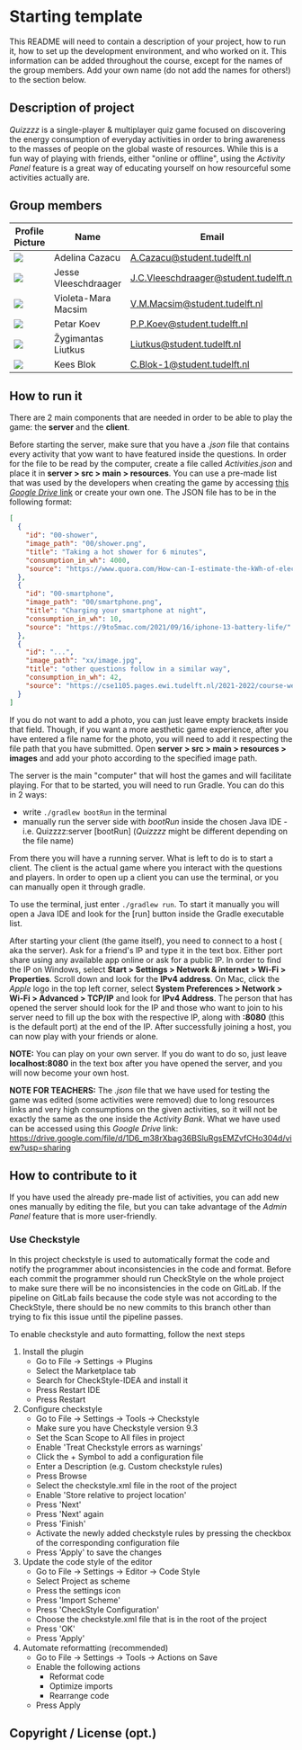 # Starting template

This README will need to contain a description of your project, how to run it, how to set up the development
environment, and who worked on it. This information can be added throughout the course, except for the names of the
group members. Add your own name (do not add the names for others!) to the section below.

## Description of project

*Quizzzz* is a single-player & multiplayer quiz game focused on discovering the energy consumption of everyday
activities in order to bring awareness to the masses of people on the global waste of resources. While this is a fun way
of playing with friends, either "online or offline", using the *Activity Panel* feature is a great way of educating
yourself on how resourceful some activities actually are.

## Group members

| Profile Picture | Name | Email |
|---|---|---|
| ![](https://gitlab.ewi.tudelft.nl/uploads/-/system/user/avatar/4753/avatar.png?width=400) | Adelina Cazacu | A.Cazacu@student.tudelft.nl |
| ![](https://gitlab.ewi.tudelft.nl/uploads/-/system/user/avatar/4979/avatar.png?width=400) | Jesse Vleeschdraager | J.C.Vleeschdraager@student.tudelft.nl |
| ![](https://gitlab.ewi.tudelft.nl/uploads/-/system/user/avatar/4754/avatar.png?width=400) | Violeta-Mara Macsim | V.M.Macsim@student.tudelft.nl |
| ![](https://gitlab.ewi.tudelft.nl/uploads/-/system/user/avatar/4874/avatar.png?width=400)|Petar Koev| P.P.Koev@student.tudelft.nl|
| ![](https://en.gravatar.com/userimage/217262152/bc8d73f5a40430a7b47976564f0ee1a7.jpg?size=200) | Žygimantas Liutkus | Liutkus@student.tudelft.nl |
| ![](https://s.gravatar.com/avatar/3862bbbbfb42cf1f778a2c0e23bb187f?s=200) | Kees Blok | C.Blok-1@student.tudelft.nl |

## How to run it

There are 2 main components that are needed in order to be able to play the game: the **server** and the **client**.

Before starting the server, make sure that you have a *.json* file that contains every activity that yow want to have
featured inside the questions. In order for the file to be read by the computer, create a file called *Activities.json*
and place it in  **server > src > main > resources**. You can use a pre-made list that was used by the developers when
creating the game by accessing [this *Google Drive* link](
https://drive.google.com/file/d/1D6_m38rXbag36BSluRgsEMZvfCHo304d/view?usp=sharing) or create your own one. The JSON
file has to be in the following format:

```json
[
  {
    "id": "00-shower",
    "image_path": "00/shower.png",
    "title": "Taking a hot shower for 6 minutes",
    "consumption_in_wh": 4000,
    "source": "https://www.quora.com/How-can-I-estimate-the-kWh-of-electricity-when-I-take-a-shower"
  },
  {
    "id": "00-smartphone",
    "image_path": "00/smartphone.png",
    "title": "Charging your smartphone at night",
    "consumption_in_wh": 10,
    "source": "https://9to5mac.com/2021/09/16/iphone-13-battery-life/"
  },
  {
    "id": "...",
    "image_path": "xx/image.jpg",
    "title": "other questions follow in a similar way",
    "consumption_in_wh": 42,
    "source": "https://cse1105.pages.ewi.tudelft.nl/2021-2022/course-website"
  }
]
```

If you do not want to add a photo, you can just leave empty brackets inside that field. Though, if you want a more
aesthetic game experience, after you have entered a file name for the photo, you will need to add it respecting the file
path that you have submitted. Open **server > src > main > resources > images** and add your photo according to the
specified image path.

The server is the main "computer" that will host the games and will facilitate playing. For that to be started, you will
need to run Gradle. You can do this in 2 ways:

- write `./gradlew bootRun` in the terminal
- manually run the server side with *bootRun* inside the chosen Java IDE - i.e. Quizzzz:server [bootRun] (*Quizzzz*
  might be different depending on the file name)

From there you will have a running server. What is left to do is to start a client. The client is the actual game where
you interact with the questions and players. In order to open up a client you can use the terminal, or you can manually
open it through gradle.

To use the terminal, just enter `./gradlew run`. To start it manually you will open a Java IDE and look for the [run]
button inside the Gradle executable list.

After starting your client (the game itself), you need to connect to a host (
aka the server). Ask for a friend's IP and type it in the text box. Either port share using any available app online or
ask for a public IP. In order to find the IP on Windows, select **Start >
Settings > Network & internet > Wi-Fi >
Properties**. Scroll down and look for the **IPv4 address**. On Mac, click the *Apple* logo in the top left corner,
select **System Preferences > Network > Wi-Fi > Advanced > TCP/IP** and look for **IPv4 Address**. The person that has
opened the server should look for the IP and those who want to join to his server need to fill up the box with the
respective IP, along with **:8080** (this is the default port) at the end of the IP. After successfully joining a host,
you can now play with your friends or alone.

**NOTE:** You can play on your own server. If you do want to do so, just leave **localhost:8080** in the text box after
you have opened the server, and you will now become your own host.

**NOTE FOR TEACHERS:** The *.json* file that we have used for testing the game was edited (some activities were removed)
due to long resources links and very high consumptions on the given activities, so it will not be exactly the same as
the one inside the *Activity Bank*. What we have used can be accessed using this *Google Drive*
link: https://drive.google.com/file/d/1D6_m38rXbag36BSluRgsEMZvfCHo304d/view?usp=sharing

## How to contribute to it

If you have used the already pre-made list of activities, you can add new ones manually by editing the file, but you can
take advantage of the *Admin Panel* feature that is more user-friendly.

### Use Checkstyle

In this project checkstyle is used to automatically format the code and notify the programmer about inconsistencies in
the code and format. Before each commit the programmer should run CheckStyle on the whole project to make sure there
will be no inconsistencies in the code on GitLab. If the pipeline on GitLab fails because the code style was not
according to the CheckStyle, there should be no new commits to this branch other than trying to fix this issue until the
pipeline passes.

To enable checkstyle and auto formatting, follow the next steps

1. Install the plugin
    - Go to File -> Settings -> Plugins
    - Select the Marketplace tab
    - Search for CheckStyle-IDEA and install it
    - Press Restart IDE
    - Press Restart
2. Configure checkstyle
    - Go to File -> Settings -> Tools -> Checkstyle
    - Make sure you have Checkstyle version 9.3
    - Set the Scan Scope to All files in project
    - Enable 'Treat Checkstyle errors as warnings'
    - Click the + Symbol to add a configuration file
    - Enter a Description (e.g. Custom checkstyle rules)
    - Press Browse
    - Select the checkstyle.xml file in the root of the project
    - Enable 'Store relative to project location'
    - Press 'Next'
    - Press 'Next' again
    - Press 'Finish'
    - Activate the newly added checkstyle rules by pressing the checkbox of the corresponding configuration file
    - Press 'Apply' to save the changes
3. Update the code style of the editor
    - Go to File -> Settings -> Editor -> Code Style
    - Select Project as scheme
    - Press the settings icon
    - Press 'Import Scheme'
    - Press 'CheckStyle Configuration'
    - Choose the checkstyle.xml file that is in the root of the project
    - Press 'OK'
    - Press 'Apply'
4. Automate reformatting (recommended)
    - Go to File -> Settings -> Tools -> Actions on Save
    - Enable the following actions
        - Reformat code
        - Optimize imports
        - Rearrange code
    - Press Apply

## Copyright / License (opt.)
